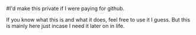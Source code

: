 #I'd make this private if I were paying for github.

If you know what this is and what it does, feel free to use it I guess. But this is mainly here just incase I need it later on in life. 

